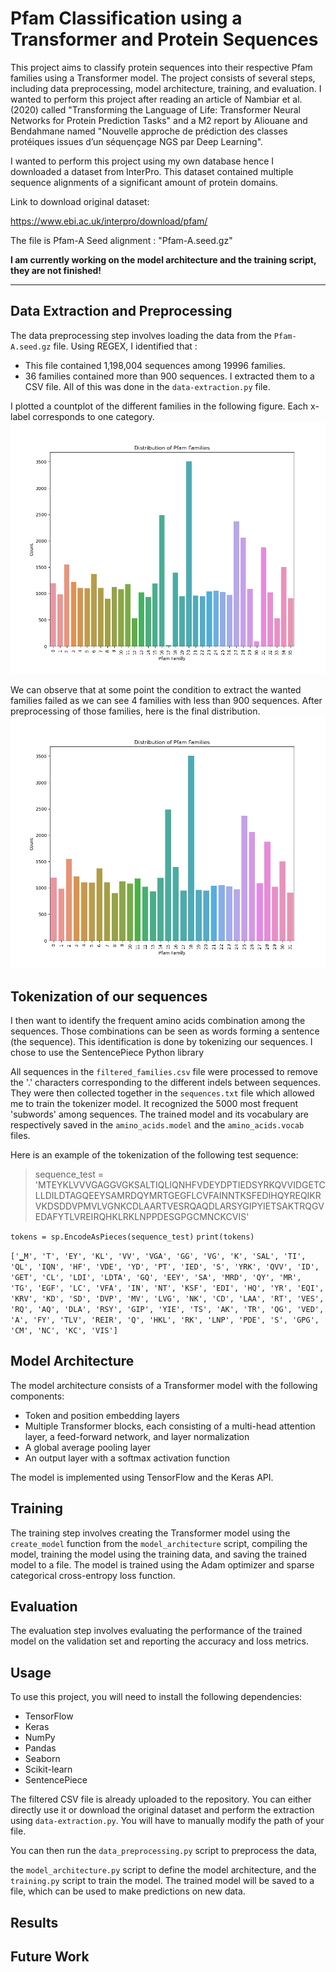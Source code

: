 # Pfam Classification using a Transformer and Protein Sequences

This project aims to classify protein sequences into their respective Pfam families using a Transformer model. The project consists of several steps, including data preprocessing, model architecture, training, and evaluation. I wanted to perform this project after reading an article of Nambiar et al. (2020) called "Transforming the Language of Life: Transformer Neural Networks for Protein Prediction Tasks" and a M2 report by Aliouane and Bendahmane named "Nouvelle approche de prédiction des classes protéiques issues d’un séquençage NGS par Deep Learning".

I wanted to perform this project using my own database hence I downloaded a dataset from InterPro. This dataset contained multiple sequence alignments of a significant amount of protein domains.

Link to download original dataset:

https://www.ebi.ac.uk/interpro/download/pfam/

The file is Pfam-A Seed alignment : "Pfam-A.seed.gz"

**I am currently working on the model architecture and the training script, they are not finished!**

---

## Data Extraction and Preprocessing

The data preprocessing step involves loading the data from the `Pfam-A.seed.gz` file.
Using REGEX, I identified that :
* This file contained 1,198,004 sequences among 19996 families.
* 36 families contained more than 900 sequences. I extracted them to a CSV file. All of this was done in the `data-extraction.py` file.

I plotted a countplot of the different families in the following figure. Each x-label corresponds to one category.
![Number of sequences per category](family_distribution.png)

We can observe that at some point the condition to extract the wanted families failed as we can see 4 families with less than 900 sequences.
After preprocessing of those families, here is the final distribution.
![Number of sequences per category](family_distribution_preprocessed.png)

## Tokenization of our sequences

I then want to identify the frequent amino acids combination among the sequences. Those combinations can be seen as words forming a sentence (the sequence).
This identification is done by tokenizing our sequences.
I chose to use the SentencePiece Python library

All sequences in the `filtered_families.csv` file were processed to remove the '.' characters corresponding to the different indels between sequences.
They were then collected together in the `sequences.txt` file which allowed me to train the tokenizer model. It recognized the 5000 most frequent 'subwords' among sequences.
The trained model and its vocabulary are respectively saved in the `amino_acids.model` and the `amino_acids.vocab` files.

Here is an example of the tokenization of the following test sequence:

>sequence_test = 'MTEYKLVVVGAGGVGKSALTIQLIQNHFVDEYDPTIEDSYRKQVVIDGETCLLDILDTAGQEEYSAMRDQYMRTGEGFLCVFAINNTKSFEDIHQYREQIKRVKDSDDVPMVLVGNKCDLAARTVESRQAQDLARSYGIPYIETSAKTRQGVEDAFYTLVREIRQHKLRKLNPPDESGPGCMNCKCVIS'

``tokens = sp.EncodeAsPieces(sequence_test)``
``print(tokens)``

 `['▁M', 'T', 'EY', 'KL', 'VV', 'VGA', 'GG', 'VG', 'K', 'SAL', 'TI', 'QL', 'IQN', 'HF', 'VDE', 'YD', 'PT', 'IED', 'S', 'YRK', 'QVV', 'ID', 'GET', 'CL', 'LDI', 'LDTA', 'GQ', 'EEY', 'SA', 'MRD', 'QY', 'MR', 'TG', 'EGF', 'LC', 'VFA', 'IN', 'NT', 'KSF', 'EDI', 'HQ', 'YR', 'EQI', 'KRV', 'KD', 'SD', 'DVP', 'MV', 'LVG', 'NK', 'CD', 'LAA', 'RT', 'VES', 'RQ', 'AQ', 'DLA', 'RSY', 'GIP', 'YIE', 'TS', 'AK', 'TR', 'QG', 'VED', 'A', 'FY', 'TLV', 'REIR', 'Q', 'HKL', 'RK', 'LNP', 'PDE', 'S', 'GPG', 'CM', 'NC', 'KC', 'VIS']`
 
## Model Architecture

The model architecture consists of a Transformer model with the following components:

* Token and position embedding layers
* Multiple Transformer blocks, each consisting of a multi-head attention layer, a feed-forward network, and layer normalization
* A global average pooling layer
* An output layer with a softmax activation function

The model is implemented using TensorFlow and the Keras API.


## Training

The training step involves creating the Transformer model using the `create_model` function from the `model_architecture` script, compiling the model, training the model using the training data, and saving the trained model to a file. The model is trained using the Adam optimizer and sparse categorical cross-entropy loss function.

## Evaluation

The evaluation step involves evaluating the performance of the trained model on the validation set and reporting the accuracy and loss metrics.

## Usage

To use this project, you will need to install the following dependencies:

* TensorFlow
* Keras
* NumPy
* Pandas
* Seaborn
* Scikit-learn
* SentencePiece


The filtered CSV file is already uploaded to the repository. You can either directly use it or download the original dataset and perform the extraction using `data-extraction.py`. You will have to manually modify the path of your file.

You can then run the `data_preprocessing.py` script to preprocess the data,

the `model_architecture.py` script to define the model architecture, and the `training.py` script to train the model. The trained model will be saved to a file, which can be used to make predictions on new data.

## Results

## Future Work



